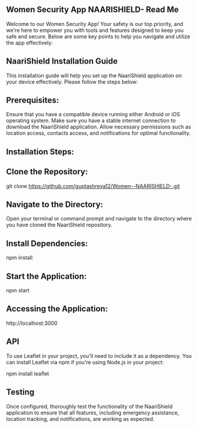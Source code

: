 ## Women Security App NAARISHIELD- Read Me

Welcome to our Women Security App! Your safety is our top priority, and we're here to empower you with tools and features designed to keep you safe and secure. Below are some key points to help you navigate and utilize the app effectively:

## NaariShield Installation Guide
This installation guide will help you set up the NaariShield application on your device effectively. Please follow the steps below:

## Prerequisites:
Ensure that you have a compatible device running either Android or iOS operating system.
Make sure you have a stable internet connection to download the NaariShield application.
Allow necessary permissions such as location access, contacts access, and notifications for optimal functionality.

## Installation Steps:

## Clone the Repository:
git clone https://github.com/guptashreya12/Women--NAARISHIELD-.git

## Navigate to the Directory:
Open your terminal or command prompt and navigate to the directory where you have cloned the NaariShield repository.

## Install Dependencies:
npm install

## Start the Application:
npm start

## Accessing the Application:
http://localhost:3000

## API
To use Leaflet in your project, you'll need to include it as a dependency.
You can install Leaflet via npm if you're using Node.js in your project:

npm install leaflet

## Testing
Once configured, thoroughly test the functionality of the NaariShield application to ensure that all features, including emergency assistance, location tracking, and notifications, are working as expected.
